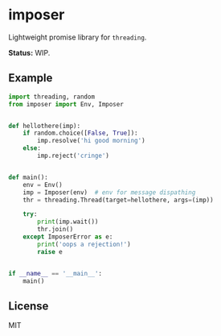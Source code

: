# imposer

Lightweight promise library for `threading`.

**Status:** WIP.

## Example

```python
import threading, random
from imposer import Env, Imposer


def hellothere(imp):
    if random.choice([False, True]):
        imp.resolve('hi good morning')
    else:
        imp.reject('cringe')


def main():
    env = Env()
    imp = Imposer(env)  # env for message dispathing
    thr = threading.Thread(target=hellothere, args=(imp))

    try:
        print(imp.wait())
        thr.join()
    except ImposerError as e:
        print('oops a rejection!')
        raise e


if __name__ == '__main__':
    main()
```

## License

MIT
